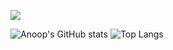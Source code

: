 ![](https://komarev.com/ghpvc/?username=anoop2811)

![Anoop's GitHub stats](https://github-readme-stats.vercel.app/api?username=anoop2811)
![Top Langs](https://github-readme-stats.vercel.app/api/top-langs/?username=anoop2811&hide_progress=true)
